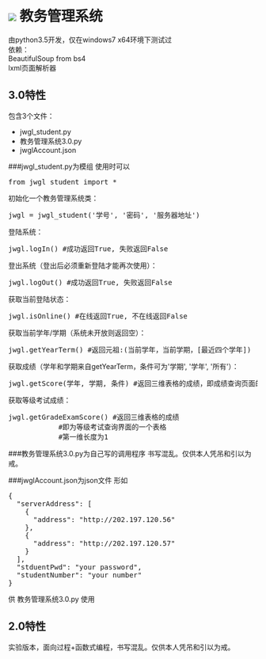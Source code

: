 ![](http://jwgl.hunnu.edu.cn/logo/logo_school.png)
教务管理系统
===================================  
由python3.5开发，仅在windows7 x64环境下测试过<br>
依赖：<br>
BeautifulSoup from bs4<br>
lxml页面解析器

3.0特性
-----------------------------------
包含3个文件：<br>
* jwgl_student.py<br>
* 教务管理系统3.0.py<br>
* jwglAccount.json<br>

###jwgl_student.py为模组
使用时可以
<pre>
from jwgl_student import *
</pre>
初始化一个教务管理系统类：
<pre>
jwgl = jwgl_student('学号', '密码', '服务器地址')
</pre>
登陆系统：
<pre>
jwgl.logIn() #成功返回True, 失败返回False
</pre>
登出系统（登出后必须重新登陆才能再次使用）：
<pre>
jwgl.logOut() #成功返回True, 失败返回False
</pre>
获取当前登陆状态：
<pre>
jwgl.isOnline() #在线返回True, 不在线返回False
</pre>
获取当前学年/学期（系统未开放则返回空）：
<pre>
jwgl.getYearTerm() #返回元祖:(当前学年，当前学期，[最近四个学年])
</pre>
获取成绩（学年和学期来自getYearTerm，条件可为'学期', '学年', '所有'）：
<pre>
jwgl.getScore(学年, 学期, 条件) #返回三维表格的成绩，即成绩查询页面的两个表格
</pre>
获取等级考试成绩：
<pre>
jwgl.getGradeExamScore() #返回三维表格的成绩
			#即为等级考试查询界面的一个表格
			#第一维长度为1
</pre>

###教务管理系统3.0.py为自己写的调用程序
书写混乱。仅供本人凭吊和引以为戒。


###jwglAccount.json为json文件
形如
<pre>
{
  "serverAddress": [
    {
      "address": "http://202.197.120.56"
    },
    {
      "address": "http://202.197.120.57"
    }
  ],
  "stduentPwd": "your password",
  "studentNumber": "your number"
}
</pre>
供 教务管理系统3.0.py 使用

2.0特性
-----------------------------------
实验版本，面向过程+函数式编程，书写混乱。仅供本人凭吊和引以为戒。